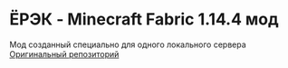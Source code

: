 # ЁРЭК - Minecraft Fabric 1.14.4 мод
Мод созданный специально для одного локального сервера<br>
[Оригинальный репозиторий](https://github.com/M8Anis/mc_fabric_erek)
